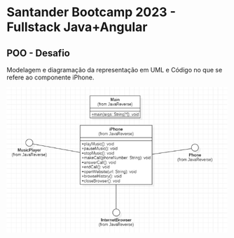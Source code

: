 # Santander Bootcamp 2023 - Fullstack Java+Angular
## POO - Desafio
Modelagem e diagramação da representação em UML e Código no que se refere ao componente iPhone.

 <img src="./img/img_1.png" />
